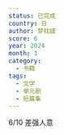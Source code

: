 ```yaml
---
status: 已完成
country: 日
author: 梦枕貘
score: 6
year: 2024
month: 1
category:
  - 书籍
tags:
  - 文学
  - 单元剧
  - 短篇集
---
```

6/10 差强人意
